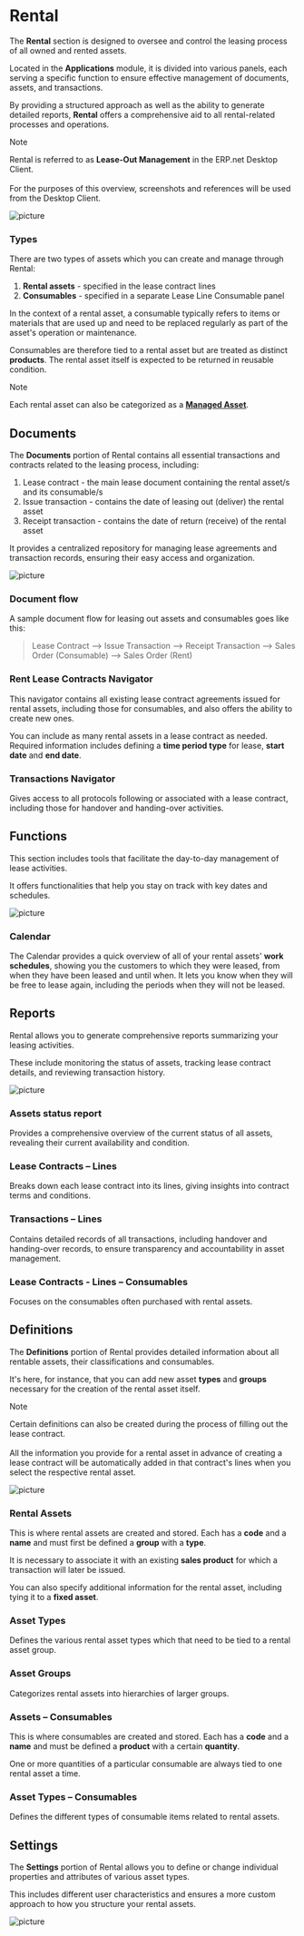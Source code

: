 # Rental

The **Rental** section is designed to oversee and control the leasing process of all owned and rented assets. 

Located in the **Applications** module, it is divided into various panels, each serving a specific function to ensure effective management of documents, assets, and transactions. 

By providing a structured approach as well as the ability to generate detailed reports, **Rental** offers a comprehensive aid to all rental-related processes and operations.

> [!NOTE]
> Rental is referred to as **Lease-Out Management** in the ERP.net Desktop Client. <br><br>
> For the purposes of this overview, screenshots and references will be used from the Desktop Client.

![picture](pictures/Lease_out_view_25_06.png)

### Types

There are two types of assets which you can create and manage through Rental:

1. **Rental assets** - specified in the lease contract lines
2. **Consumables** - specified in a separate Lease Line Consumable panel

In the context of a rental asset, a consumable typically refers to items or materials that are used up and need to be replaced regularly as part of the asset's operation or maintenance. 

Consumables are therefore tied to a rental asset but are treated as distinct **products**. The rental asset itself is expected to be returned in reusable condition.

> [!NOTE]
> Each rental asset can also be categorized as a **[Managed Asset](https://docs.erp.net/tech/modules/applications/enterprise-asset-management/index.html#managed-assets)**.

## Documents

The **Documents** portion of Rental contains all essential transactions and contracts related to the leasing process, including:

1. Lease contract  - the main lease document containing the rental asset/s and its consumable/s
2. Issue transaction - contains the date of leasing out (deliver) the rental asset
3. Receipt transaction - contains the date of return (receive) of the rental asset 

It provides a centralized repository for managing lease agreements and transaction records, ensuring their easy access and organization.

![picture](pictures/Lease_out_documents_25_06.png)

### Document flow

A sample document flow for leasing out assets and consumables goes like this:

> Lease Contract --> Issue Transaction --> Receipt Transaction --> Sales Order (Consumable) --> Sales Order (Rent)

### Rent Lease Contracts Navigator

This navigator contains all existing lease contract agreements issued for rental assets, including those for consumables, and also offers the ability to create new ones.

You can include as many rental assets in a lease contract as needed. Required information includes defining a **time period type** for lease, **start date** and **end date**.

### Transactions Navigator

Gives access to all protocols following or associated with a lease contract, including those for handover and handing-over activities.

## Functions

This section includes tools that facilitate the day-to-day management of lease activities. 

It offers functionalities that help you stay on track with key dates and schedules.

![picture](pictures/Lease_out_functions_25_06.png)

### Calendar

The Calendar provides a quick overview of all of your rental assets' **work schedules**, showing you the customers to which they were leased, from when they have been leased and until when. It lets you know when they will be free to lease again, including the periods when they will not be leased.

## Reports

Rental allows you to generate comprehensive reports summarizing your leasing activities. 

These include monitoring the status of assets, tracking lease contract details, and reviewing transaction history.

![picture](pictures/Lease_out_reports_25_06.png)

### Assets status report

Provides a comprehensive overview of the current status of all assets, revealing their current availability and condition.

### Lease Contracts – Lines

Breaks down each lease contract into its lines, giving insights into contract terms and conditions.

### Transactions – Lines

Contains detailed records of all transactions, including handover and handing-over records, to ensure transparency and accountability in asset management.

### Lease Contracts - Lines – Consumables

Focuses on the consumables often purchased with rental assets.

## Definitions

The **Definitions** portion of Rental provides detailed information about all rentable assets, their classifications and consumables. 

It's here, for instance, that you can add new asset **types** and **groups** necessary for the creation of the rental asset itself.

> [!NOTE]
> Certain definitions can also be created during the process of filling out the lease contract. <br><br>
> All the information you provide for a rental asset in advance of creating a lease contract will be automatically added in that contract's lines when you select the respective rental asset.

![picture](pictures/Lease_out_definitions_25_06.png)

### Rental Assets

This is where rental assets are created and stored. Each has a **code** and a **name** and must first be defined a **group** with a **type**.

It is necessary to associate it with an existing **sales product** for which a transaction will later be issued.

You can also specify additional information for the rental asset, including tying it to a **fixed asset**.

### Asset Types

Defines the various rental asset types which that need to be tied to a rental asset group.

### Asset Groups

Categorizes rental assets into hierarchies of larger groups.

### Assets – Consumables

This is where consumables are created and stored. Each has a **code** and a **name** and must be defined a **product** with a certain **quantity**.

One or more quantities of a particular consumable are always tied to one rental asset a time.

### Asset Types – Consumables

Defines the different types of consumable items related to rental assets.

## Settings

The **Settings** portion of Rental allows you to define or change individual properties and attributes of various asset types. 

This includes different user characteristics and ensures a more custom approach to how you structure your rental assets.

![picture](pictures/Lease_out_settings_25_06.png)

